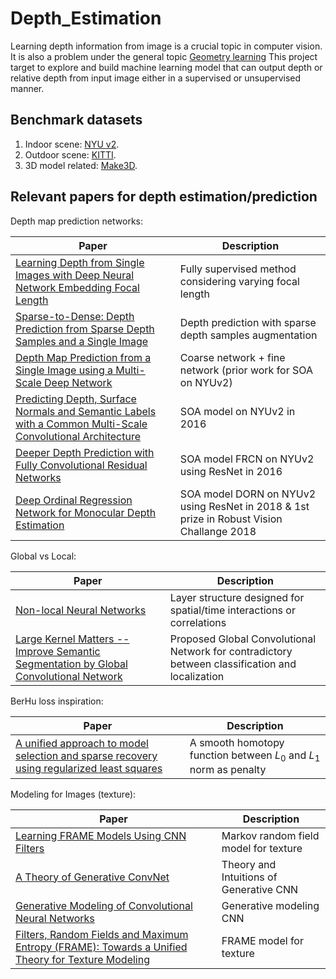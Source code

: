 # Depth_Estimation

Learning depth information from image is a crucial topic in computer vision.  It is also a problem under the general topic [Geometry learning](http://geometricdeeplearning.com/)  This project target to explore and build machine learning model that can output depth or relative depth from input image either in a supervised or unsupervised manner.


## Benchmark datasets
1. Indoor scene: [NYU v2](https://cs.nyu.edu/~silberman/datasets/nyu_depth_v2.html).
2. Outdoor scene: [KITTI](http://www.cvlibs.net/datasets/kitti/eval_depth_all.php).
3. 3D model related: [Make3D](http://make3d.cs.cornell.edu/data.html).

## Relevant papers for depth estimation/prediction

Depth map prediction networks:

| Paper | Description |
| --- | --- |
| [Learning Depth from Single Images with Deep Neural Network Embedding Focal Length](https://arxiv.org/abs/1803.10039) | Fully supervised method considering varying focal length |
| [Sparse-to-Dense: Depth Prediction from Sparse Depth Samples and a Single Image](https://arxiv.org/abs/1709.07492) | Depth prediction with sparse depth samples augmentation |
| [Depth Map Prediction from a Single Image using a Multi-Scale Deep Network](https://arxiv.org/abs/1406.2283) | Coarse network + fine network (prior work for SOA on NYUv2) |
| [Predicting Depth, Surface Normals and Semantic Labels with a Common Multi-Scale Convolutional Architecture](https://arxiv.org/abs/1411.4734) | SOA model on NYUv2 in 2016|
| [Deeper Depth Prediction with Fully Convolutional Residual Networks](https://arxiv.org/abs/1606.00373) | SOA model FRCN on NYUv2 using ResNet in 2016 |
| [Deep Ordinal Regression Network for Monocular Depth Estimation](https://arxiv.org/abs/1806.02446) | SOA model DORN on NYUv2 using ResNet in 2018 & 1st prize in Robust Vision Challange 2018 |

Global vs Local:

| Paper | Description |
| --- | --- |
| [Non-local Neural Networks](https://arxiv.org/abs/1711.07971) | Layer structure designed for spatial/time interactions or correlations |
| [Large Kernel Matters -- Improve Semantic Segmentation by Global Convolutional Network](https://arxiv.org/abs/1703.02719) | Proposed Global Convolutional Network for contradictory between classification and localization 

BerHu loss inspiration:

| Paper | Description |
| --- | --- |
| [A unified approach to model selection and sparse recovery using regularized least squares](https://arxiv.org/abs/0905.3573) | A smooth homotopy function between $L_0$ and $L_1$ norm as penalty |


Modeling for Images (texture):

| Paper | Description |
| --- | --- |
| [Learning FRAME Models Using CNN Filters](https://arxiv.org/abs/1509.08379) | Markov random field model for texture|
|[A Theory of Generative ConvNet](https://arxiv.org/abs/1602.03264)|Theory and Intuitions of Generative CNN|
|[Generative Modeling of Convolutional Neural Networks](https://arxiv.org/abs/1412.6296)|Generative modeling CNN|
|[Filters, Random Fields and Maximum Entropy (FRAME): Towards a Unified Theory for Texture Modeling](https://link.springer.com/article/10.1023/A:1007925832420)|FRAME model for texture|

